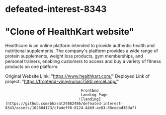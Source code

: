 # defeated-interest-8343
# "Clone of HealthKart website"
Healthcare is an online platform intended to provide authentic health and nutritional supplements. The company's platform provides a wide range of protein supplements, weight loss products, gym memberships, and personal trainers, enabling customers to access and buy a variety of fitness products on one platform.

Original Website Link: "https://www.healthkart.com/"
Deployed Link of project: "https://frontend-vinaykumar7580.vercel.app/"

                                      FrontEnd
                                      Landing Page
                                     ![landing](https://github.com/bharat24862486/defeated-interest-8343/assets/102684173/cfa4eff0-8124-44b9-ae83-88ceead38daf)
